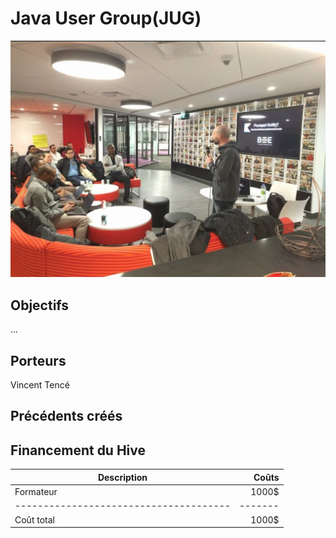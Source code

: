 # Java User Group(JUG)

![Confoo](../../../assets/img/jug.png) 

## Objectifs
...

## Porteurs
Vincent Tencé

## Précédents créés

## Financement du Hive
| Description      | Coûts |
| ----------- |  ---: |
| Formateur      | 1000$       |
|  --------------------------------------   | -------       |
| Coût total   | 1000$        |
